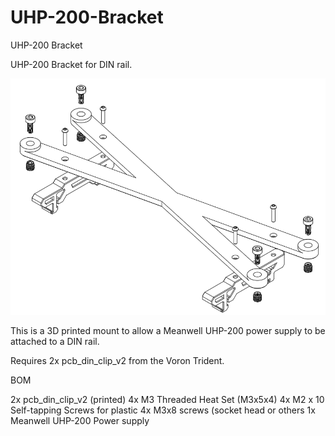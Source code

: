# UHP-200-Bracket
 UHP-200 Bracket

UHP-200 Bracket for DIN rail.

![image](https://github.com/DrRonnyy/UHP-200-Bracket/blob/main/UHP-200-Bracket-Exploded.png)

This is a 3D printed mount to allow a Meanwell UHP-200 power supply to be attached to a DIN rail. 

Requires 2x pcb_din_clip_v2 from the Voron Trident.

BOM

2x pcb_din_clip_v2 (printed)
4x M3 Threaded Heat Set (M3x5x4)
4x M2 x 10 Self-tapping Screws for plastic
4x M3x8 screws (socket head or others
1x Meanwell UHP-200 Power supply
